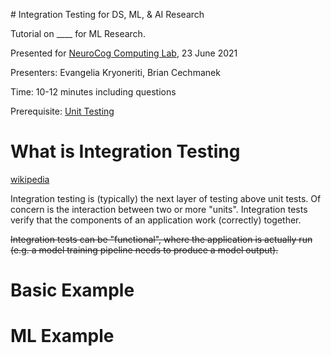# Integration Testing for DS, ML, & AI Research  

Tutorial on \____ for ML Research. 

Presented for [NeuroCog Computing Lab](https://cs.uwaterloo.ca/~jorchard/uw/NeuroCog.html), 23 June 2021 

Presenters: Evangelia Kryoneriti, Brian Cechmanek

Time: 10-12 minutes including questions

Prerequisite: [Unit Testing](https://github.com/BrianCechmanek/DSOps/tree/master/unit_testing)

# What is Integration Testing

[wikipedia](https://en.wikipedia.org/wiki/Integration_testing)

Integration testing is (typically) the next layer of testing above unit tests. Of concern is the interaction between two or more "units". Integration tests verify that the components of an application work (correctly) together. 

~~Integration tests can be "functional", where the application is actually run (e.g. a model training pipeline needs to produce a model output).~~

# Basic Example


# ML Example